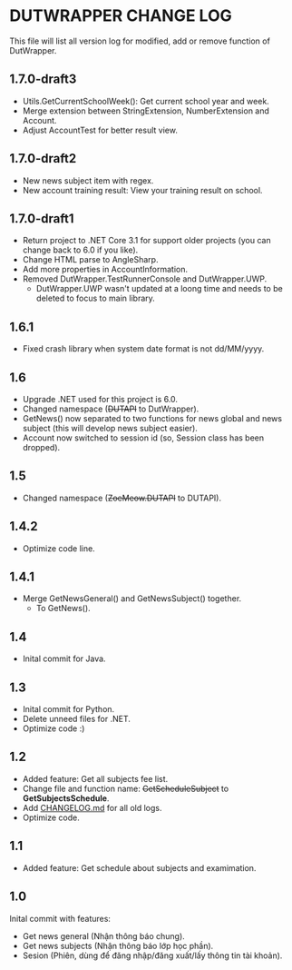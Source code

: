 # DUTWRAPPER CHANGE LOG

This file will list all version log for modified, add or remove function of DutWrapper.

## 1.7.0-draft3
- Utils.GetCurrentSchoolWeek(): Get current school year and week.
- Merge extension between StringExtension, NumberExtension and Account.
- Adjust AccountTest for better result view.

## 1.7.0-draft2
- New news subject item with regex.
- New account training result: View your training result on school.

## 1.7.0-draft1
- Return project to .NET Core 3.1 for support older projects (you can change back to 6.0 if you like).
- Change HTML parse to AngleSharp.
- Add more properties in AccountInformation.
- Removed DutWrapper.TestRunnerConsole and DutWrapper.UWP.
  - DutWrapper.UWP wasn't updated at a loong time and needs to be deleted to focus to main library.

## 1.6.1
- Fixed crash library when system date format is not dd/MM/yyyy.

## 1.6
- Upgrade .NET used for this project is 6.0.
- Changed namespace (~~DUTAPI~~ to DutWrapper).
- GetNews() now separated to two functions for news global and news subject (this will develop news subject easier).
- Account now switched to session id (so, Session class has been dropped).

## 1.5
- Changed namespace (~~ZoeMeow.DUTAPI~~ to DUTAPI).

## 1.4.2
- Optimize code line.

## 1.4.1
- Merge GetNewsGeneral() and GetNewsSubject() together.
  - To GetNews().

## 1.4
- Inital commit for Java.

## 1.3

- Inital commit for Python.
- Delete unneed files for .NET.
- Optimize code :)

## 1.2
- Added feature: Get all subjects fee list.
- Change file and function name: ~~GetScheduleSubject~~ to **GetSubjectsSchedule**.
- Add [CHANGELOG.md](CHANGELOG.md) for all old logs.
- Optimize code.

## 1.1
- Added feature: Get schedule about subjects and examimation.

## 1.0
Inital commit with features:
- Get news general (Nhận thông báo chung).
- Get news subjects (Nhận thông báo lớp học phần).
- Sesion (Phiên, dùng để đăng nhập/đăng xuất/lấy thông tin tài khoản).
